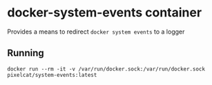 # docker-system-events container

Provides a means to redirect `docker system events` to a logger

## Running

```
docker run --rm -it -v /var/run/docker.sock:/var/run/docker.sock pixelcat/system-events:latest
```

